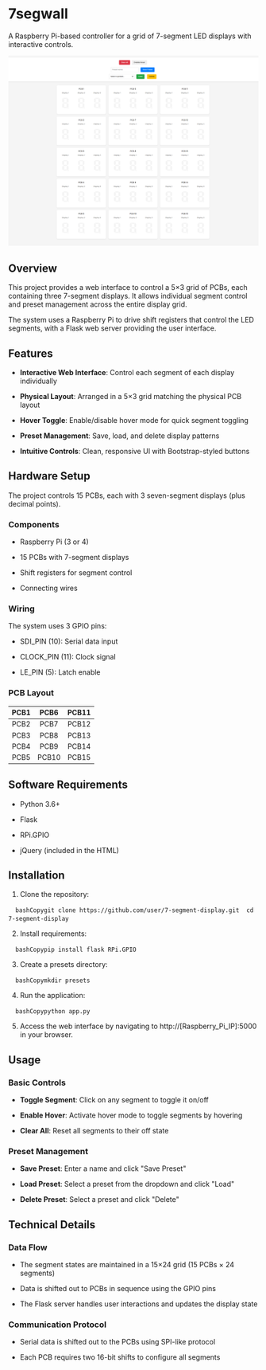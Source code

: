 # 7segwall

A Raspberry Pi-based controller for a grid of 7-segment LED displays with interactive controls.

![Screenshot](https://raw.githubusercontent.com/2wenty2wo/7segwall/refs/heads/main/screenshot.png)

Overview
--------

This project provides a web interface to control a 5×3 grid of PCBs, each containing three 7-segment displays. It allows individual segment control and preset management across the entire display grid.

The system uses a Raspberry Pi to drive shift registers that control the LED segments, with a Flask web server providing the user interface.

Features
--------

*   **Interactive Web Interface**: Control each segment of each display individually
    
*   **Physical Layout**: Arranged in a 5×3 grid matching the physical PCB layout
    
*   **Hover Toggle**: Enable/disable hover mode for quick segment toggling
    
*   **Preset Management**: Save, load, and delete display patterns
    
*   **Intuitive Controls**: Clean, responsive UI with Bootstrap-styled buttons
    

Hardware Setup
--------------

The project controls 15 PCBs, each with 3 seven-segment displays (plus decimal points).

### Components

*   Raspberry Pi (3 or 4)
    
*   15 PCBs with 7-segment displays
    
*   Shift registers for segment control
    
*   Connecting wires
    

### Wiring

The system uses 3 GPIO pins:

*   SDI\_PIN (10): Serial data input
    
*   CLOCK\_PIN (11): Clock signal
    
*   LE\_PIN (5): Latch enable
    

### PCB Layout

| PCB1 |  PCB6 | PCB11 |
|:----:|:-----:|:-----:|
| PCB2 |  PCB7 | PCB12 |
| PCB3 |  PCB8 | PCB13 |
| PCB4 |  PCB9 | PCB14 |
| PCB5 | PCB10 | PCB15 |

Software Requirements
---------------------

*   Python 3.6+
    
*   Flask
    
*   RPi.GPIO
    
*   jQuery (included in the HTML)
    

Installation
------------

1.  Clone the repository:
    
`   bashCopygit clone https://github.com/user/7-segment-display.git  cd 7-segment-display   `

2.  Install requirements:
    
`   bashCopypip install flask RPi.GPIO   `

3.  Create a presets directory:
    
`   bashCopymkdir presets   `

4.  Run the application:
    
`   bashCopypython app.py   `

5.  Access the web interface by navigating to http://\[Raspberry\_Pi\_IP\]:5000 in your browser.
    

Usage
-----

### Basic Controls

*   **Toggle Segment**: Click on any segment to toggle it on/off
    
*   **Enable Hover**: Activate hover mode to toggle segments by hovering
    
*   **Clear All**: Reset all segments to their off state
    

### Preset Management

*   **Save Preset**: Enter a name and click "Save Preset"
    
*   **Load Preset**: Select a preset from the dropdown and click "Load"
    
*   **Delete Preset**: Select a preset and click "Delete"
    

Technical Details
-----------------

### Data Flow

*   The segment states are maintained in a 15×24 grid (15 PCBs × 24 segments)
    
*   Data is shifted out to PCBs in sequence using the GPIO pins
    
*   The Flask server handles user interactions and updates the display state
    

### Communication Protocol

*   Serial data is shifted out to the PCBs using SPI-like protocol
    
*   Each PCB requires two 16-bit shifts to configure all segments
